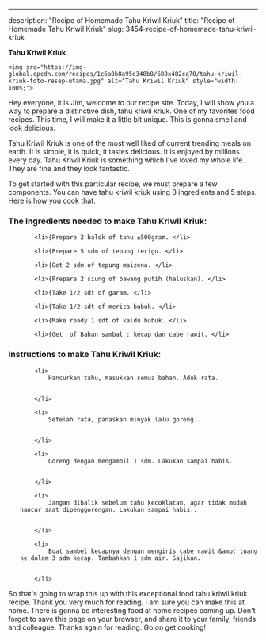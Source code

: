 ---
description: "Recipe of Homemade Tahu Kriwil Kriuk"
title: "Recipe of Homemade Tahu Kriwil Kriuk"
slug: 3454-recipe-of-homemade-tahu-kriwil-kriuk

<p>
	<strong>Tahu Kriwil Kriuk</strong>. 
	
</p>
<p>
	
	<img src="https://img-global.cpcdn.com/recipes/1c6a0b8a95e348b8/680x482cq70/tahu-kriwil-kriuk-foto-resep-utama.jpg" alt="Tahu Kriwil Kriuk" style="width: 100%;">
	
	
</p>
<p>
	Hey everyone, it is Jim, welcome to our recipe site. Today, I will show you a way to prepare a distinctive dish, tahu kriwil kriuk. One of my favorites food recipes. This time, I will make it a little bit unique. This is gonna smell and look delicious.
</p>
	
<p>
	Tahu Kriwil Kriuk is one of the most well liked of current trending meals on earth. It is simple, it is quick, it tastes delicious. It is enjoyed by millions every day. Tahu Kriwil Kriuk is something which I've loved my whole life. They are fine and they look fantastic.
</p>
<p>
	
</p>

<p>
To get started with this particular recipe, we must prepare a few components. You can have tahu kriwil kriuk using 8 ingredients and 5 steps. Here is how you cook that.
</p>

<h3>The ingredients needed to make Tahu Kriwil Kriuk:</h3>

<ol>
	
		<li>{Prepare 2 balok of tahu ±500gram. </li>
	
		<li>{Prepare 5 sdm of tepung terigu. </li>
	
		<li>{Get 2 sdm of tepung maizena. </li>
	
		<li>{Prepare 2 siung of bawang putih (haluskan). </li>
	
		<li>{Take 1/2 sdt of garam. </li>
	
		<li>{Take 1/2 sdt of merica bubuk. </li>
	
		<li>{Make ready 1 sdt of kaldu bubuk. </li>
	
		<li>{Get  of Bahan sambal : kecap dan cabe rawit. </li>
	
</ol>
<p>
	
</p>

<h3>Instructions to make Tahu Kriwil Kriuk:</h3>

<ol>
	
		<li>
			Hancurkan tahu, masukkan semua bahan. Aduk rata.
			
			
		</li>
	
		<li>
			Setelah rata, panaskan minyak lalu goreng..
			
			
		</li>
	
		<li>
			Goreng dengan mengambil 1 sdm. Lakukan sampai habis.
			
			
		</li>
	
		<li>
			Jangan dibalik sebelum tahu kecoklatan, agar tidak mudah hancur saat dipenggorengan. Lakukan sampai habis..
			
			
		</li>
	
		<li>
			Buat sambel kecapnya dengan mengiris cabe rawit &amp; tuang ke dalam 3 sdm kecap. Tambahkan 1 sdm air. Sajikan.
			
			
		</li>
	
</ol>

<p>
	
</p>

<p>
	So that's going to wrap this up with this exceptional food tahu kriwil kriuk recipe. Thank you very much for reading. I am sure you can make this at home. There is gonna be interesting food at home recipes coming up. Don't forget to save this page on your browser, and share it to your family, friends and colleague. Thanks again for reading. Go on get cooking!
</p>
